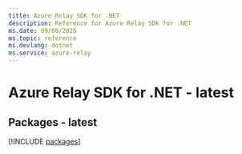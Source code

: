 ```yaml
---
title: Azure Relay SDK for .NET
description: Reference for Azure Relay SDK for .NET
ms.date: 09/08/2025
ms.topic: reference
ms.devlang: dotnet
ms.service: azure-relay
---
```

# Azure Relay SDK for .NET - latest
## Packages - latest
[!INCLUDE [packages](relay-index.md)]